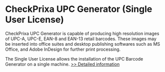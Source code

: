 # CheckPrixa UPC Generator (Single User License)
CheckPrixa UPC Generator is capable of producing high resolution images of UPC-A, UPC-E, EAN-8 and EAN-13 retail barcodes. These images may be inserted into office suites and desktop publishing softwares such as MS Office, and Adobe InDesign for further print processing.

The Single User License allows the installation of the UPC Barcode Generator on a single machine.
[>> Detailed information](https://secure.shareit.com/shareit/product.html?productid=300486255&affiliateid=200057808)